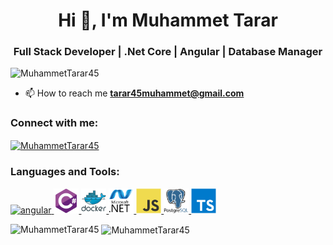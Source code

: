 <h1 align="center">Hi 👋, I'm Muhammet Tarar</h1>
<h3 align="center"> Full Stack Developer | .Net Core | Angular | Database Manager</h3>

<p align="left"> <img src="https://komarev.com/ghpvc/?username=MuhammetTarar45&label=Profile%20views&color=0e75b6&style=flat" alt="MuhammetTarar45" /> </p>


- 📫 How to reach me **tarar45muhammet@gmail.com**

<h3 align="left">Connect with me:</h3>
<p align="left">
<a href="https://linkedin.com/in/muhammet-tarar" target="blank"><img align="center" src="https://raw.githubusercontent.com/rahuldkjain/github-profile-readme-generator/master/src/images/icons/Social/linked-in-alt.svg" alt="MuhammetTarar45" height="30" width="40" /></a>
</p>

<h3 align="left">Languages and Tools:</h3>
<p align="left">
<a href="https://angular.io" target="_blank" rel="noreferrer"> <img src="https://angular.io/assets/images/logos/angular/angular.svg" alt="angular" width="40" height="40"/> </a> 
<a href="https://www.w3schools.com/cs/" target="_blank" rel="noreferrer"> <img src="https://raw.githubusercontent.com/devicons/devicon/master/icons/csharp/csharp-original.svg" alt="csharp" width="40" height="40"/> </a> 
<a href="https://www.docker.com/" target="_blank" rel="noreferrer"> <img src="https://raw.githubusercontent.com/devicons/devicon/master/icons/docker/docker-original-wordmark.svg" alt="docker" width="40" height="40"/> </a> 
<a href="https://dotnet.microsoft.com/" target="_blank" rel="noreferrer"> <img src="https://raw.githubusercontent.com/devicons/devicon/master/icons/dot-net/dot-net-original-wordmark.svg" alt="dotnet" width="40" height="40"/> </a> 
<a href="https://developer.mozilla.org/en-US/docs/Web/JavaScript" target="_blank" rel="noreferrer"> <img src="https://raw.githubusercontent.com/devicons/devicon/master/icons/javascript/javascript-original.svg" alt="javascript" width="40" height="40"/> </a> 
<a href="https://www.postgresql.org" target="_blank" rel="noreferrer"> <img src="https://raw.githubusercontent.com/devicons/devicon/master/icons/postgresql/postgresql-original-wordmark.svg" alt="postgresql" width="40" height="40"/> </a> 
<a href="https://www.typescriptlang.org/" target="_blank" rel="noreferrer"> <img src="https://raw.githubusercontent.com/devicons/devicon/master/icons/typescript/typescript-original.svg" alt="typescript" width="40" height="40"/> </a> 
</p>

<p><img align="left" src="https://github-readme-stats.vercel.app/api/top-langs?username=MuhammetTarar45&show_icons=true&locale=en&layout=compact" alt="MuhammetTarar45" /></p>

<p>&nbsp;<img align="center" src="https://github-readme-stats.vercel.app/api?username=MuhammetTarar45&show_icons=true&locale=en" alt="MuhammetTarar45" /></p>
<br/>
